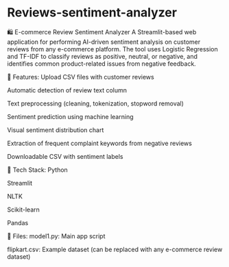 # Reviews-sentiment-analyzer
🛍️ E-commerce Review Sentiment Analyzer
A Streamlit-based web application for performing AI-driven sentiment analysis on customer reviews from any e-commerce platform. The tool uses Logistic Regression and TF-IDF to classify reviews as positive, neutral, or negative, and identifies common product-related issues from negative feedback.

🔧 Features:
Upload CSV files with customer reviews

Automatic detection of review text column

Text preprocessing (cleaning, tokenization, stopword removal)

Sentiment prediction using machine learning

Visual sentiment distribution chart

Extraction of frequent complaint keywords from negative reviews

Downloadable CSV with sentiment labels

🧠 Tech Stack:
Python

Streamlit

NLTK

Scikit-learn

Pandas

📂 Files:
model1.py: Main app script

flipkart.csv: Example dataset (can be replaced with any e-commerce review dataset)
